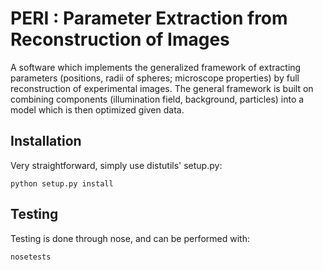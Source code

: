 PERI : Parameter Extraction from Reconstruction of Images
=========================================================

A software which implements the generalized framework of extracting parameters
(positions, radii of spheres; microscope properties) by full reconstruction of
experimental images. The general framework is built on combining components
(illumination field, background, particles) into a model which is then
optimized given data.

Installation
------------

Very straightforward, simply use distutils' setup.py:

    python setup.py install

Testing
-------

Testing is done through nose, and can be performed with:

    nosetests

